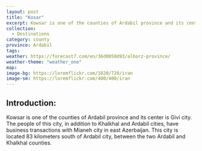 ```yaml
---
layout: post
title: "Kosar"
excerpt: Kowsar is one of the counties of Ardabil province and its center is Givi city.
collection:
  - Destinations
category: county
province: Ardabil
tags:
weather: https://forecast7.com/en/36d0050d93/alborz-province/
weather-theme: "weather_one"
map:
image-bg: https://loremflickr.com/1020/720/iran
image-sm: https://loremflickr.com/400/400/iran
---
```

## **Introduction:**

Kowsar is one of the counties of Ardabil province and its center is Givi city. The people of this city, in addition to Khalkhal and Ardabil cities, have business transactions with Mianeh city in east Azerbaijan. This city is located 83 kilometers south of Ardabil city, between the two Ardabil and Khalkhal counties.